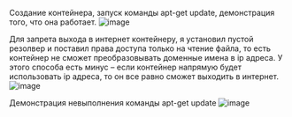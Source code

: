 Создание контейнера, запуск команды apt-get update, демонстрация того, что она работает.
![image](https://github.com/user-attachments/assets/2a9cfb96-c7f6-47df-9c30-43e28bd6d3e3)

Для запрета выхода в интернет контейнеру, я установил пустой резолвер и поставил права доступа только на чтение файла, то есть контейнер не сможет преобразовывать доменные имена в ip адреса. У этого способа есть минус – если контейнер напрямую будет использовать ip адреса, то он все равно сможет выходить в интернет. 
![image](https://github.com/user-attachments/assets/aaf885c4-e02a-410a-ad17-75421d3dbf1f)

Демонстрация невыполнения команды apt-get update
![image](https://github.com/user-attachments/assets/3f27433b-177e-47d8-9bb7-da79c326ed72)



